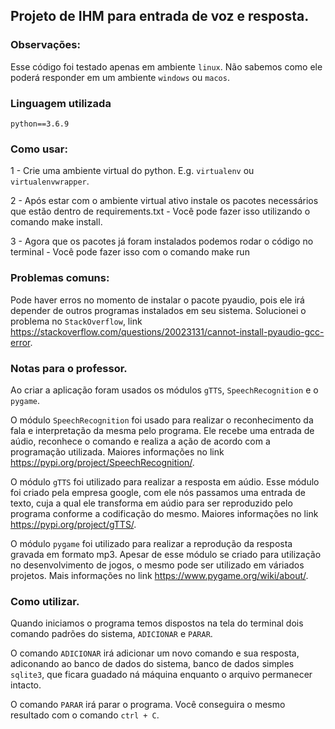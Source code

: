 ## Projeto de IHM para entrada de voz e resposta.

### **Observações**:
Esse código foi testado apenas em ambiente `linux`. Não sabemos como ele poderá responder em um ambiente `windows` ou `macos`.

### Linguagem utilizada
`python==3.6.9`

### Como usar:

1 - Crie uma ambiente virtual do python. E.g. `virtualenv` ou `virtualenvwrapper`.

2 - Após estar com o ambiente virtual ativo instale os pacotes necessários que estão dentro de requirements.txt - Você pode fazer isso utilizando o comando make install.

3 - Agora que os pacotes já foram instalados podemos rodar o código no terminal - Você pode fazer isso com o comando make run


### **Problemas comuns:**

Pode haver erros no momento de instalar o pacote pyaudio, pois ele irá depender de outros programas instalados em seu sistema. Solucionei o problema no `StackOverflow`, link https://stackoverflow.com/questions/20023131/cannot-install-pyaudio-gcc-error.


### **Notas para o professor.**

Ao criar a aplicação foram usados os módulos `gTTS`, `SpeechRecognition` e o `pygame`.

O módulo `SpeechRecognition` foi usado para realizar o reconhecimento da fala e interpretação da mesma pelo programa. Ele recebe uma entrada de aúdio, reconhece o comando e realiza a ação de acordo com a programação utilizada. Maiores informações no link https://pypi.org/project/SpeechRecognition/.

O módulo `gTTS` foi utilizado para realizar a resposta em aúdio. Esse módulo foi criado pela empresa google, com ele nós passamos uma entrada de texto, cuja a qual ele transforma em aúdio para ser reproduzido pelo programa conforme a codificação do mesmo. Maiores informações no link https://pypi.org/project/gTTS/.

O módulo `pygame` foi utilizado para realizar a reprodução da resposta gravada em formato mp3. Apesar de esse módulo se criado para utilização no desenvolvimento de jogos, o mesmo pode ser utilizado em váriados projetos. Mais informações no link https://www.pygame.org/wiki/about/.


### **Como utilizar.**

Quando iniciamos o programa temos dispostos na tela do terminal dois comando padrões do sistema, `ADICIONAR` e `PARAR`.

O comando `ADICIONAR` irá adicionar um novo comando e sua resposta, adiconando ao banco de dados do sistema, banco de dados simples `sqlite3`, que ficara guadado ná máquina enquanto o arquivo permanecer intacto.

O comando `PARAR` irá parar o programa. Você conseguira o mesmo resultado com o comando `ctrl + C`.
